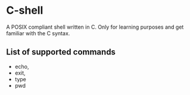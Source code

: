 # C-shell

A POSIX compliant shell written in C.
Only for learning purposes and get familiar with the C syntax.

## List of supported commands
- echo,
- exit,
- type
- pwd
